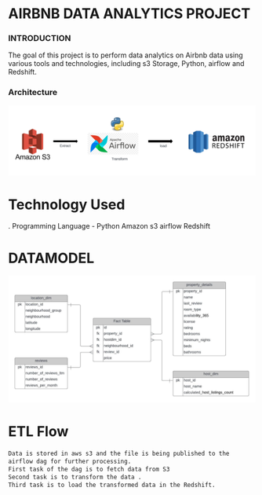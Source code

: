 # AIRBNB DATA ANALYTICS PROJECT

### INTRODUCTION
The goal of this project is to perform data analytics on Airbnb data using various tools and technologies, including s3 Storage, Python, airflow and Redshift.

### Architecture
![Architechture](airbnb_architechture.jpeg)

# Technology Used
 . Programming Language - Python
Amazon s3
airflow
Redshift


# DATAMODEL
![DATAMODEL](Airbnb_datamodel.jpeg)

# ETL Flow
    Data is stored in aws s3 and the file is being published to the airflow dag for further processing.
    First task of the dag is to fetch data from S3 
    Second task is to transform the data .
    Third task is to load the transformed data in the Redshift.
